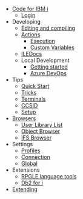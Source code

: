 - [Code for IBM i](/)  
   - [Login](/pages/login.md)  
- Developing
   - [Editing and compiling](/pages/developing/editing-compiling.md)  
   - [Actions](/pages/developing/actions/index.md)  
      - [Execution](/pages/developing/actions/execution.md)  
      - [Custom Variables](/pages/developing/actions/custom-vars.md)  
   - [ILEDocs](/pages/developing/iledocs.md)  
   - Local Development
      - [Getting started](/pages/developing/local/getting-started.md)  
      - [Azure DevOps](/pages/developing/local/azure.md)  
- Tips
   - [Quick Start](/pages/tips/quickstart.md)  
   - [Tricks](/pages/tips/tricks.md)  
   - [Terminals](/pages/tips/terminals.md)  
   - [CCSID](/pages/tips/ccsid.md)  
   - [Setup](/pages/tips/setup.md)  
- [Browsers](/pages/browsers/index.md)  
   - [User Library List](/pages/browsers/user-library-list.md)  
   - [Object Browser](/pages/browsers/object-browser.md)  
   - [IFS Browser](/pages/browsers/ifs-browser.md)
- Settings
   - [Profiles](/pages/settings/profiles.md)
   - [Connection](/pages/settings/connection.md)
   - [Global](/pages/settings/global.md)
- Extensions
   - [RPGLE language tools](/pages/extensions/rpgle.md)  
   - [Db2 for i](/pages/extensions/db2i.md)  
- [Extending](/pages/api/extending.md)  